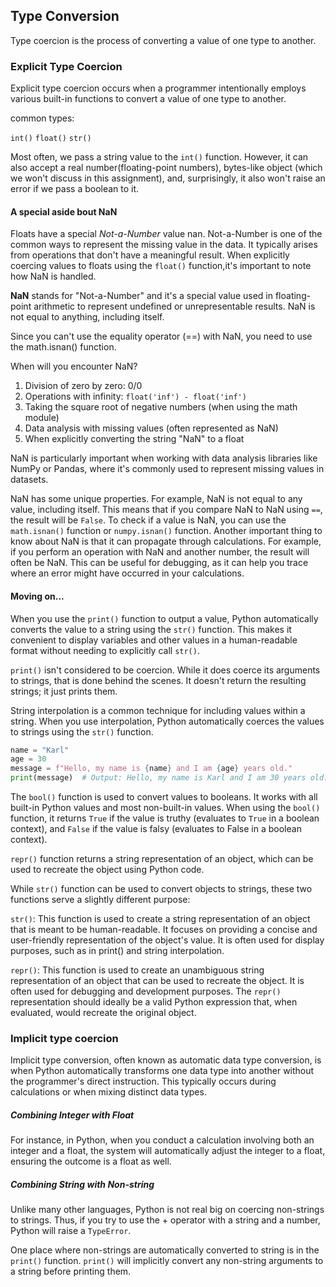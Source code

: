 ## Type Conversion

Type coercion is the process of converting a value of one type to another. 

### Explicit Type Coercion

Explicit type coercion occurs when a programmer intentionally employs various built-in 
functions to convert a value of one type to another.

common types:

`int()`
`float()`
`str()`

Most often, we pass a string value to the `int()` function. However, it can also accept a 
real number(floating-point numbers), bytes-like object (which we won't discuss in this 
assignment), and, surprisingly, it also won't raise an error if we pass a boolean to it.

#### A special aside bout **NaN**

Floats have a special *Not-a-Number* value nan. Not-a-Number is one of the common ways to 
represent the missing value in the data. It typically arises from operations that don't 
have a meaningful result. When explicitly coercing values to floats using the `float()` function,it's important to note how NaN is handled.

**NaN** stands for "Not-a-Number" and it's a special value used in floating-point arithmetic to represent undefined or unrepresentable results. ​NaN is not equal to anything, including itself.

Since you can't use the equality operator (==) with NaN, you need to use the math.isnan() 
function.

When will you encounter NaN?
1.  Division of zero by zero: 0/0
2.  Operations with infinity: `float('inf') - float('inf')`
3.  Taking the square root of negative numbers (when using the math module)
4.  Data analysis with missing values (often represented as NaN)
5.  When explicitly converting the string "NaN" to a float

NaN is particularly important when working with data analysis libraries like NumPy or Pandas, where it's commonly used to represent missing values in datasets.

NaN has some unique properties. For example, NaN is not equal to any value, including itself. This means that if you compare NaN to NaN using `==`, the result will be `False`. To check if a value is NaN, you can use the `math.isnan()` function or `numpy.isnan()` function. Another important thing to know about NaN is that it can propagate through calculations. For example, if you perform an operation with NaN and another number, the result will often be NaN. This can be useful for debugging, as it can help you trace where an error might have occurred in your calculations.

#### Moving on...

When you use the `print()` function to output a value, Python automatically converts the 
value to a string using the `str()` function. This makes it convenient to display variables and other values in a human-readable format without needing to explicitly call `str()`.

`print()` isn't considered to be coercion. While it does coerce its arguments to strings, 
that is done behind the scenes. It doesn't return the resulting strings; it just prints 
them.

String interpolation is a common technique for including values within a string. When you 
use interpolation, Python automatically coerces the values to strings using the `str()` 
function.

```python
name = "Karl"
age = 30
message = f"Hello, my name is {name} and I am {age} years old."
print(message)  # Output: Hello, my name is Karl and I am 30 years old.
```

The `bool()` function is used to convert values to booleans. It works with all built-in 
Python values and most non-built-in values. When using the `bool()` function, it returns 
`True` if the value is truthy (evaluates to `True` in a boolean context), and `False` if the value is falsy (evaluates to False in a boolean context).

`repr()` function returns a string representation of an object, which can be used to recreate the object using Python code.

While `str()` function can be used to convert objects to strings, these two functions serve a slightly different purpose:

`str()`: This function is used to create a string representation of an object that is meant to be human-readable. It focuses on providing a concise and user-friendly representation of the object's value. It is often used for display purposes, such as in print() and string interpolation.

`repr()`: This function is used to create an unambiguous string representation of an object that can be used to recreate the object. It is often used for debugging and development purposes. The `repr()` representation should ideally be a valid Python expression that, when evaluated, would recreate the original object.

### Implicit type coercion

Implicit type conversion, often known as automatic data type conversion, is when Python 
automatically transforms one data type into another without the programmer's direct 
instruction. This typically occurs during calculations or when mixing distinct data types.

##### Combining Integer with Float

For instance, in Python, when you conduct a calculation involving both an integer and a 
float, the system will automatically adjust the integer to a float, ensuring the outcome 
is a float as well.

##### Combining String with Non-string

Unlike many other languages, Python is not real big on coercing non-strings to strings. 
Thus, if you try to use the + operator with a string and a number, Python will raise a 
`TypeError`.

One place where non-strings are automatically converted to string is in the `print()` 
function. `print()` will implicitly convert any non-string arguments to a string before 
printing them.



